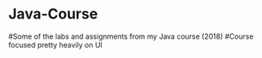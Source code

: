 # Java-Course
#Some of the labs and assignments from my Java course (2018)
#Course focused pretty heavily on UI
